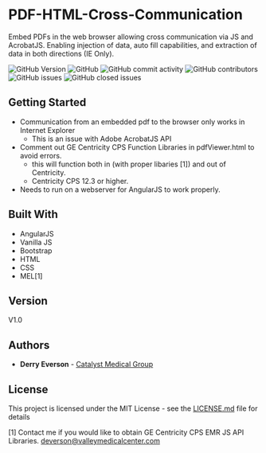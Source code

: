 # PDF-HTML-Cross-Communication
Embed PDFs in the web browser allowing cross communication via JS and AcrobatJS. Enabling injection of data, auto fill capabilities,   and extraction of data in both directions (IE Only). 

![GitHub Version](https://img.shields.io/badge/Version-1.0-blue.svg?style=plastic)
![GitHub](https://img.shields.io/github/license/dneverson/PDF-HTML-Cross-Communication.svg?style=plastic)
![GitHub commit activity](https://img.shields.io/github/commit-activity/w/dneverson/PDF-HTML-Cross-Communication.svg?style=plastic)
![GitHub contributors](https://img.shields.io/github/contributors/dneverson/PDF-HTML-Cross-Communication.svg?style=plastic)
![GitHub issues](https://img.shields.io/github/issues/dneverson/PDF-HTML-Cross-Communication.svg?style=plastic)
![GitHub closed issues](https://img.shields.io/github/issues-closed/dneverson/PDF-HTML-Cross-Communication.svg?style=plastic)


## Getting Started

- Communication from an embedded pdf to the browser only works in Internet Explorer
  - This is an issue with Adobe AcrobatJS API
- Comment out GE Centricity CPS Function Libraries in pdfViewer.html to avoid errors.
  - this will function both in (with proper libaries [1]) and out of Centricity.
  - Centricity CPS 12.3 or higher.
- Needs to run on a webserver for AngularJS to work properly.


## Built With

* AngularJS
* Vanilla JS
* Bootstrap
* HTML
* CSS
* MEL[1]


## Version
V1.0

## Authors

* **Derry Everson** - [Catalyst Medical Group](https://www.catalystmedicalgroup.com)

## License

This project is licensed under the MIT License - see the [LICENSE.md](LICENSE.md) file for details

[1] Contact me if you would like to obtain GE Centricity CPS EMR JS API Libraries. deverson@valleymedicalcenter.com
